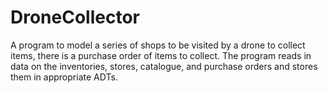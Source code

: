 # DroneCollector

A program to model a series of shops to be visited by a drone to collect items, there is a purchase order of items to collect.
The program reads in data on the inventories, stores, catalogue, and purchase orders and stores them in appropriate ADTs.
